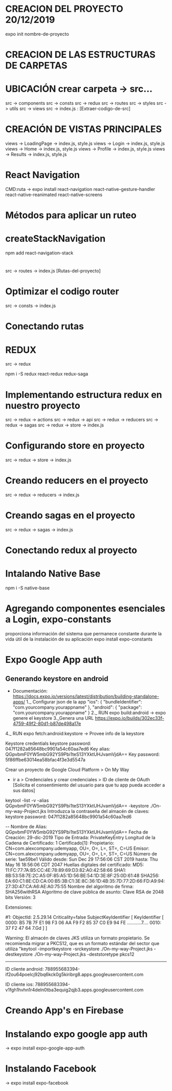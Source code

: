# CREACION DEL PROYECTO 20/12/2019
expo init nombre-de-proyecto

# CREACION DE LAS ESTRUCTURAS DE CARPETAS
# UBICACIÓN crear carpeta -> src...
src -> components
src -> consts
src -> redux
src -> routes
src -> styles
src -> utils
src -> views
src -> index.js : [Extraer-codigo-de-src]

# CREACIÓN DE VISTAS PRINCIPALES
views   -> LoadingPage
        -> index.js, style.js
views   -> Login
        -> index.js, style.js
views   -> Home
        -> index.js, style.js
views   -> Profile
        -> index.js, style.js
views   -> Results
        -> index.js, style.js

# React Navigation
CMD:ruta -> expo install react-navigation react-native-gesture-handler react-native-reanimated react-native-screens

# Métodos para aplicar un ruteo
# createStackNavigation
npm add react-navigation-stack

# 
src -> routes -> index.js [Rutas-del-proyecto]
# Optimizar el codigo router
src -> consts -> index.js

# Conectando rutas

# REDUX
src -> redux

npm i -S redux react-redux redux-saga

# Implementando estructura redux en nuestro proyecto

src -> redux -> actions
src -> redux -> api
src -> redux -> reducers
src -> redux -> sagas
src -> redux -> store
                -> index.js
 
# Configurando store en proyecto
src -> redux -> store
                -> index.js

# Creando reducers en el proyecto
src -> redux -> reducers
                -> index.js

# Creando sagas en el proyecto
src -> redux -> sagas
                -> index.js

# Conectando redux al proyecto

# Intalando Native Base
npm i -S native-base

# Agregando componentes esenciales a Login, expo-constants
proporciona información del sistema que permanece constante durante la vida útil de la instalación de su aplicación
expo install expo-constants

# Expo Google App auth
## Generando keystore en android
- Documentación: https://docs.expo.io/versions/latest/distribution/building-standalone-apps/
1._ Configurar json de la app
    "ios": {
      "bundleIdentifier": "com.yourcompany.yourappname"
    },
    "android": {
      "package": "com.yourcompany.yourappname"
    }
2._ RUN
    expo build:android  -> expo genere el keystore
3._Genera una URL
    https://expo.io/builds/302ec33f-4759-49f2-80d1-b87de498a17e

4._ RUN
    expo fetch:android:keystore  -> Provee info de la keystore

Keystore credentials
  keystore password: 047f1282a85648bc9901a54c60aa7ed6
  Key alias: QGpvbmF0YW5mbG92YS9Pbi1teS13YXktUHJvamVjdA==
  Key password: 5f86ffbe63014ea58bfac4f3e3d5547a

  Crear un proyecto de Google Cloud Platform > On My Way
  * ir a > Credenciales
    y crear credenciales > ID de cliente de OAuth [Solicita el consentimiento del usuario para que tu app pueda acceder a sus datos]
    
keytool -list -v -alias QGpvbmF0YW5mbG92YS9Pbi1teS13YXktUHJvamVjdA== -keystore ./On-my-way-Project.jks
Introduzca la contraseña del almacén de claves:  keystore password: 047f1282a85648bc9901a54c60aa7ed6

-- Nombre de Alias: QGpvbmF0YW5mbG92YS9Pbi1teS13YXktUHJvamVjdA==
Fecha de Creación: 29-dic-2019
Tipo de Entrada: PrivateKeyEntry
Longitud de la Cadena de Certificado: 1
Certificado[1]:
Propietario: CN=com.alexcompany.udemyapp, OU=, O=, L=, ST=, C=US
Emisor: CN=com.alexcompany.udemyapp, OU=, O=, L=, ST=, C=US
Número de serie: 1ae59be1
Válido desde: Sun Dec 29 17:56:06 CST 2019 hasta: Thu May 16 18:56:06 CDT 2047
Huellas digitales del certificado:
         MD5: 11:FC:77:7A:B5:CC:4E:78:89:69:D3:82:A0:42:58:66
         SHA1: 8B:53:58:7E:2C:A5:0F:85:A5:1D:56:BE:54:1D:3E:8F:25:0D:61:48
         SHA256: EA:60:C1:8E:CD:CA:00:B5:3B:C1:3E:8C:36:1D:4B:35:7D:77:2D:66:FD:A9:94:27:3D:47:CA:A6:AE:A0:75:55
Nombre del algoritmo de firma: SHA256withRSA
Algoritmo de clave pública de asunto: Clave RSA de 2048 bits
Versión: 3

Extensiones:

#1: ObjectId: 2.5.29.14 Criticality=false
SubjectKeyIdentifier [
KeyIdentifier [
0000: B5 7B 7F E1 98 F3 06 AA   F9 F2 85 37 C0 E9 94 FE  ...........7....
0010: 37 F2 47 64                                        7.Gd
]
]


Warning:
El almacén de claves JKS utiliza un formato propietario. Se recomienda migrar a PKCS12, que es un formato estándar del sector que utiliza "keytool -importkeystore -srckeystore ./On-my-way-Project.jks -destkeystore ./On-my-way-Project.jks -deststoretype pkcs12
- - - - - -  -- - - - - - - - - - - - - 

ID cliente android:
  788955683394-if2ou64poelcj92bq6kck0g5kiribrg8.apps.googleusercontent.com
  
ID cliente ios:
  788955683394-v1fgh1hvhn1r4deln0tba3equig2qjb3.apps.googleusercontent.com

# Creando App's en Firebase

#  Instalando expo google app auth
-> expo install expo-google-app-auth


#  Instalando Facebook
-> expo install expo-facebook


